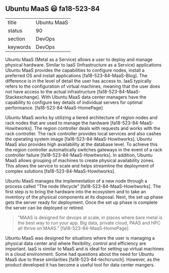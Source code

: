 ## Ubuntu MaaS :smiley: fa18-523-84


|          |                 |
| -------- | --------------- |
| title    | Ubuntu MaaS     | 
| status   | 90              |
| section  | DevOps          |
| keywords | DevOps          |

Ubuntu MaaS (Metal as a Service) allows a user to deploy and manage physical hardware.  Similar to IaaS (Infrastructure as a Service) applications Ubuntu MaaS provides the capabilities to configure nodes, install a preferred OS and install applications [fa18-523-84-MaaS-Blog].  The difference is in the level of detail the user has access to. IaaS typically refers to the configuration of virtual machines, meaning that the user does not have access to the actual infrastructure [fa18-523-84-MaaS-Stackexchange].  With Ubuntu MaaS data center managers have the capability to configure key details of individual servers for optimal performance. [fa18-523-84-MaaS-HomePage]

Ubuntu MaaS works by utilizing a tiered architecture of region nodes and rack nodes that are used to manage the hardware [fa18-523-84-MaaS-Howitworks].  The region controller deals with requests and works with the rack controller.  The rack controller provides local services and also cashes the operating system image [fa18-523-84-MaaS-Howitworks].  Ubuntu MaaS also provides high availability at the database level.  To achieve this the region controller automatically switches gateways in the event of a rack controller failure [fa18-523-84-MaaS-Howitworks].  In addition, Ubuntu MaaS allows grouping of machines to create physical availability zones.  This allows the service to scale and helps streamline the deployment of complex solutions [fa18-523-84-MaaS-Howitworks].  

Ubuntu MaaS manages the implementation of a new node through a process called "The node lifecycle" [fa18-523-84-MaaS-Howitworks].  The first step is to bring the hardware into the ecosystem and to take an inventory of the physical components at its disposal.  Next, the set up phase gets the server ready for deployment.  Once the set up phase is complete the server can be deployed or retired. 

> "MAAS is designed for devops at scale, in places where bare metal is the best way to run your app. Big data, private cloud, PAAS and HPC all thrive on MAAS." [fa18-523-84-MaaS-HomePage]

Ubuntu MaaS was designed for situations where the user is managing a physical data center and where flexibility, control and efficiency are important.  IaaS is similar to MaaS and is ideal for setting up virtual machines in a cloud environment.  Some had questions about the need for Ubuntu MaaS due to these similarities [fa18-523-84-techcrunch].  However, as the product developed it has become a useful tool for data center mangers. 
